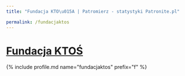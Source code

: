 ```yaml
---
title: "Fundacja KTO\u015A | Patromierz - statystyki Patronite.pl"

permalink: /fundacjaktos
---
```


# [Fundacja KTOŚ](https://patronite.pl/fundacjaktos)

{% include profile.md name="fundacjaktos" prefix="f" %}
